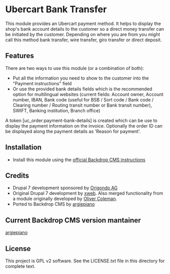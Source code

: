 Ubercart Bank Transfer
===========

This module provides an Ubercart payment method. It helps to display the shop's bank account details to the customer so a direct money transfer can be initiated by the customer. Depending on where you are from you might call this method bank transfer, wire transfer, giro transfer or direct deposit.

Features
---

There are two ways to use this module (or a combination of both):
- Put all the information you need to show to the customer into the "Payment instructions" field
- Or use the provided bank details fields which is the recommended option for multilingual websites
(current fields: Account owner, Account number, IBAN, Bank code (useful for BSB / Sort code / Bank code / Clearing number / Routing transit number or Bank transit number), SWIFT, Banking institution, Branch office)

A token [uc_order:payment-bank-details] is created which can be use to display the payment information on the invoice.
Optionally the order ID can be displayed along the payment details as 'Reason for payment'.

Installation
---------------
- Install this module using the [official Backdrop CMS instructions](https://backdropcms.org/guide/modules)


Credits
-----
- Drupal 7 development sponsored by [Origondo AG](https://www.origondo.com/)
- Original Drupal 7 development by [xweb](http://drupal.org/node/168778). Also merged functionality from a module originally developed by [Oliver Coleman](http://drupal.org/user/169370).
- Ported to Backdrop CMS by [argiepiano](https://github.com/argiepiano)

Current Backdrop CMS version mantainer
-----
[argiepiano](https://github.com/argiepiano)

License
---------------
This project is GPL v2 software. See the LICENSE.txt file in this directory
for complete text.
